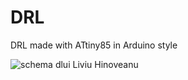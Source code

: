 # DRL
DRL made with ATtiny85 in Arduino style

![schema dlui Liviu Hinoveanu](https://4.bp.blogspot.com/-HH9fj1-lEo0/We2qXhIpwXI/AAAAAAAAWOw/Iet9rfqtEiYH2SOTX9qHFDWWMRmcbHA4QCLcBGAs/s1600/DRL_lh1.jpg)

